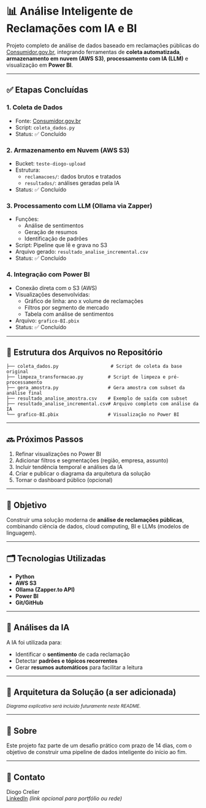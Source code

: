 # 📊 Análise Inteligente de Reclamações com IA e BI

Projeto completo de análise de dados baseado em reclamações públicas do [Consumidor.gov.br](https://dados.consultaspublicas.com.br/), integrando ferramentas de **coleta automatizada**, **armazenamento em nuvem (AWS S3)**, **processamento com IA (LLM)** e visualização em **Power BI**.

---

## ✅ Etapas Concluídas

### 1. Coleta de Dados
- Fonte: [Consumidor.gov.br](https://dados.consultaspublicas.com.br/)
- Script: `coleta_dados.py`
- Status: ✅ Concluído

### 2. Armazenamento em Nuvem (AWS S3)
- Bucket: `teste-diogo-upload`
- Estrutura:
  - `reclamacoes/`: dados brutos e tratados
  - `resultados/`: análises geradas pela IA
- Status: ✅ Concluído

### 3. Processamento com LLM (Ollama via Zapper)
- Funções:
  - Análise de sentimentos
  - Geração de resumos
  - Identificação de padrões
- Script: Pipeline que lê e grava no S3
- Arquivo gerado: `resultado_analise_incremental.csv`
- Status: ✅ Concluído

### 4. Integração com Power BI
- Conexão direta com o S3 (AWS)
- Visualizações desenvolvidas:
  - Gráfico de linha: ano x volume de reclamações
  - Filtros por segmento de mercado
  - Tabela com análise de sentimentos
- Arquivo: `grafico-BI.pbix`
- Status: ✅ Concluído

---

## 📂 Estrutura dos Arquivos no Repositório

```
├── coleta_dados.py                   # Script de coleta da base original
├── limpeza_transformacao.py         # Script de limpeza e pré-processamento
├── gera_amostra.py                  # Gera amostra com subset da análise final
├── resultado_analise_amostra.csv    # Exemplo de saída com subset
├── resultado_analise_incremental.csv# Arquivo completo com análise da IA
└── grafico-BI.pbix                  # Visualização no Power BI
```
---

## 🔜 Próximos Passos

1. Refinar visualizações no Power BI
2. Adicionar filtros e segmentações (região, empresa, assunto)
3. Incluir tendência temporal e análises da IA
4. Criar e publicar o diagrama da arquitetura da solução
5. Tornar o dashboard público (opcional)

---

## 🎯 Objetivo

Construir uma solução moderna de **análise de reclamações públicas**, combinando ciência de dados, cloud computing, BI e LLMs (modelos de linguagem).

---

## 🗂️ Tecnologias Utilizadas

- **Python**
- **AWS S3**
- **Ollama (Zapper.to API)**
- **Power BI**
- **Git/GitHub**

---

## 🧠 Análises da IA

A IA foi utilizada para:

- Identificar o **sentimento** de cada reclamação
- Detectar **padrões e tópicos recorrentes**
- Gerar **resumos automáticos** para facilitar a leitura

---

## 🧱 Arquitetura da Solução (a ser adicionada)

<sub>*Diagrama explicativo será incluído futuramente neste README.*</sub>

---

## 📌 Sobre

Este projeto faz parte de um desafio prático com prazo de 14 dias, com o objetivo de construir uma pipeline de dados inteligente do início ao fim.

---

## 📎 Contato

Diogo Crelier  
[LinkedIn](https://www.linkedin.com/) *(link opcional para portfólio ou rede)*  


